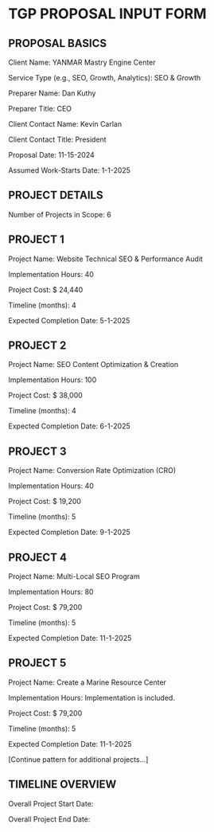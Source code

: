 # TGP PROPOSAL INPUT FORM



## PROPOSAL BASICS

Client Name:  YANMAR Mastry Engine Center

Service Type (e.g., SEO, Growth, Analytics): SEO & Growth  

Preparer Name:  Dan Kuthy

Preparer Title:  CEO

Client Contact Name:  Kevin Carlan

Client Contact Title:  President

Proposal Date:  11-15-2024

Assumed Work-Starts Date: 1-1-2025

## PROJECT DETAILS

Number of Projects in Scope:  6

## PROJECT 1

Project Name:  Website Technical SEO & Performance Audit

Implementation Hours:  40

Project Cost: $  24,440

Timeline (months):  4

Expected Completion Date:  5-1-2025

## PROJECT 2

Project Name:  SEO Content Optimization & Creation

Implementation Hours:  100

Project Cost: $  38,000

Timeline (months):  4

Expected Completion Date:  6-1-2025

## PROJECT 3

Project Name:  Conversion Rate Optimization (CRO)

Implementation Hours:  40

Project Cost: $  19,200

Timeline (months):  5

Expected Completion Date:  9-1-2025

## PROJECT 4

Project Name:  Multi-Local SEO Program

Implementation Hours:  80

Project Cost: $  79,200

Timeline (months):  5

Expected Completion Date:  11-1-2025

## PROJECT 5

Project Name:  Create a Marine Resource Center

Implementation Hours:  Implementation is included.

Project Cost: $  79,200

Timeline (months):  5

Expected Completion Date:  11-1-2025

[Continue pattern for additional projects...]

## TIMELINE OVERVIEW

Overall Project Start Date:  

Overall Project End Date:
